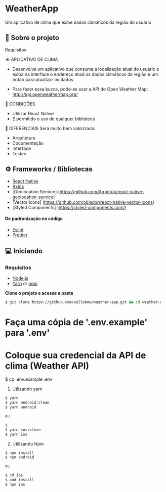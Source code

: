 # WeatherApp
Um aplicativo de clima que exibe dados climáticos da região do usuário

## 💼 Sobre o projeto

Requisitos:

☀️ APLICATIVO DE CLIMA

- Desenvolva um aplicativo que consuma a localização atual do usuário e exiba na interface o endereço atual os dados climáticos da região e um botão para atualizar os dados.

- Para fazer essa busca, pode-se usar a API do Open Weather Map: http://api.openweathermap.org/

📌 CONDIÇÕES

- Utilizar React Native
- É permitido o uso de qualquer biblioteca

🙌 DIFERENCIAIS
Será muito bem valorizado:

- Arquitetura
- Documentação
- Interface
- Testes

## ⚙️ Frameworks / Bibliotecas

- [React Native](https://reactnative.dev/)
- [Axios](https://github.com/axios/axios)
- [Geolocation Service] (https://github.com/Agontuk/react-native-geolocation-service)
- [Vector Icons] (https://github.com/oblador/react-native-vector-icons)
- [Styled Components] (https://styled-components.com/)

#### De padronização no código

- [Eslint](https://eslint.org/)
- [Prettier](https://prettier.io/)

## 💻 Iniciando

### Requisitos

- [Node.js](https://nodejs.org/en/)
- [Yarn](https://classic.yarnpkg.com/) or [npm](https://www.npmjs.com/)

**Clone o projeto e acesse a pasta**

```bash
$ git clone https://github.com/cellobnu/weather-app.git && cd weather-app
```

# Faça uma cópia de '.env.example' para '.env'
# Coloque sua credencial da API de clima (Weather API)
$ cp .env.example .env

1. Utlizando yarn

```sh
$ yarn
$ yarn android:clean
$ yarn android

ou

$ 
$ yarn ios:clean
$ yarn ios

```

2. Utilizando Npm

```sh
$ npm install
$ npm android

ou

$ cd ios
$ pod install
$ npm ios
```